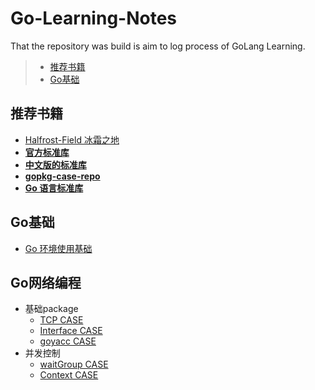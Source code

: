 # Go-Learning-Notes  


That the repository was build is aim to log process of GoLang Learning.


> - [推荐书籍](#推荐书籍)  
> - [Go基础](#Go基础)  



## 推荐书籍  
 - [Halfrost-Field 冰霜之地](https://github.com/halfrost/Halfrost-Field)  
 - [**官方标准库**](https://golang.org/pkg/)  
 - [**中文版的标准库**](https://studygolang.com/static/pkgdoc/main.html)  
 - [**gopkg-case-repo**](https://github.com/astaxie/gopkg)  
 - [**Go 语言标准库**](https://books.studygolang.com/The-Golang-Standard-Library-by-Example/)  

## Go基础  

 - [Go 环境使用基础](./docs/go%E7%8E%AF%E5%A2%83%E4%BD%BF%E7%94%A8%E5%9F%BA%E7%A1%80.md)  


## Go网络编程
 - 基础package
    - [TCP CASE](./go_code_case/case_tcp_test)  
    - [Interface CASE](./go_code_case/case_interface_test)  
    - [goyacc CASE](./go_code_case/case_goyacc_test)  
 - 并发控制  
    - [waitGroup CASE](./go_code_case/case_waitgroup_test)  
    - [Context CASE](./go_code_case/case_context_test)  
